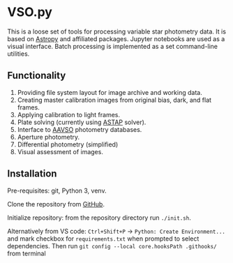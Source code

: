 # VSO.py

This is a loose set of tools for processing variable star photometry data.
It is based on [Astropy](https://www.astropy.org/) and affiliated packages.
Jupyter notebooks are used as a visual interface. Batch processing is
implemented as a set command-line utilities.

## Functionality

1. Providing file system layout for image archive and working data.
1. Creating master calibration images from original bias, dark, and flat
   frames.
1. Applying calibration to light frames.
1. Plate solving (currently using [ASTAP](https://www.hnsky.org/astap.htm)
   solver).
1. Interface to [AAVSO](https://www.aavso.org) photometry databases.
1. Aperture photometry.
1. Differential photometry (simplified)
1. Visual assessment of images.

## Installation

Pre-requisites: git, Python 3, venv.

Clone the repository from [GitHub](https://github.com/dmitrymu/vsopy).

Initialize repository: from the repository directory run `./init.sh`.

Alternatively from VS code:
`Ctrl+Shift+P` -> `Python: Create Environment...` and mark checkbox for
`requirements.txt` when prompted to select dependencies. Then run
`git config --local core.hooksPath .githooks/` from terminal
